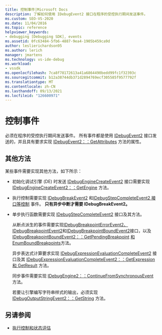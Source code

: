 ```yaml
---
title: 控制事件|Microsoft Docs
description: 了解如何使用 IDebugEvent2 接口在程序的受控执行期间发送事件。
ms.custom: SEO-VS-2020
ms.date: 11/04/2016
ms.topic: reference
helpviewer_keywords:
- debugging [Debugging SDK], events
ms.assetid: 0fc63484-5fb6-4887-9ea4-1905b459ca9d
author: leslierichardson95
ms.author: lerich
manager: jmartens
ms.technology: vs-ide-debug
ms.workload:
- vssdk
ms.openlocfilehash: 7ca8f78172613a41a6864490bedd99fc1f32393c
ms.sourcegitcommit: b12a38744db371d2894769ecf305585f9577792f
ms.translationtype: MT
ms.contentlocale: zh-CN
ms.lasthandoff: 09/13/2021
ms.locfileid: "126600971"
---
```

# <a name="control-events"></a>控制事件
必须在程序的受控执行期间发送事件。 所有事件都是使用 [IDebugEvent2](../../extensibility/debugger/reference/idebugevent2.md) 接口发送的，并且具有要求实现 [IDebugEvent2：：GetAttributes](../../extensibility/debugger/reference/idebugevent2-getattributes.md) 方法的属性。

## <a name="additional-methods"></a>其他方法
 某些事件需要实现其他方法，如下所示：

- 初始化调试引擎 (DE) 时发送 [IDebugEngineCreateEvent2](../../extensibility/debugger/reference/idebugenginecreateevent2.md) 接口需要实现 [IDebugEngineCreateEvent2：：GetEngine](../../extensibility/debugger/reference/idebugenginecreateevent2-getengine.md) 方法。

- 执行控制需要实现 [IDebugBreakEvent2](../../extensibility/debugger/reference/idebugbreakevent2.md) 和[IDebugStepCompleteEvent2 接口等控制](../../extensibility/debugger/reference/idebugstepcompleteevent2.md) 事件。 **只有异步中断才需要 IDebugBreakEvent2。**

- 单步执行函数需要实现 [IDebugStepCompleteEvent2](../../extensibility/debugger/reference/idebugstepcompleteevent2.md) 接口及其方法。

  从断点派生的事件需要实现[IDebugBreakpointErrorEvent2、IDebugBreakpointEvent2](../../extensibility/debugger/reference/idebugbreakpointerrorevent2.md)和[IDebugBreakpointBoundEvent2](../../extensibility/debugger/reference/idebugbreakpointboundevent2.md)接口，以及[IDebugBreakpointBoundEvent2：：GetPendingBreakpoint](../../extensibility/debugger/reference/idebugbreakpointboundevent2-getpendingbreakpoint.md) [和 EnumBoundBreakpoints](../../extensibility/debugger/reference/idebugbreakpointboundevent2-enumboundbreakpoints.md)方法。 [](../../extensibility/debugger/reference/idebugbreakpointevent2.md)

  异步表达式计算要求实现 [IDebugExpressionEvaluationCompleteEvent2](../../extensibility/debugger/reference/idebugexpressionevaluationcompleteevent2.md) 接口及其 [IDebugExpressionEvaluationCompleteEvent2：：GetExpression](../../extensibility/debugger/reference/idebugexpressionevaluationcompleteevent2-getexpression.md)[和 GetResult](../../extensibility/debugger/reference/idebugexpressionevaluationcompleteevent2-getresult.md) 方法。

  同步事件需要实现 [IDebugEngine2：：ContinueFromSynchronousEvent](../../extensibility/debugger/reference/idebugengine2-continuefromsynchronousevent.md) 方法。

  若要让引擎编写字符串样式的输出，必须实现 [IDebugOutputStringEvent2：：GetString](../../extensibility/debugger/reference/idebugoutputstringevent2-getstring.md) 方法。

## <a name="see-also"></a>另请参阅
- [执行控制和状态评估](../../extensibility/debugger/execution-control-and-state-evaluation.md)
